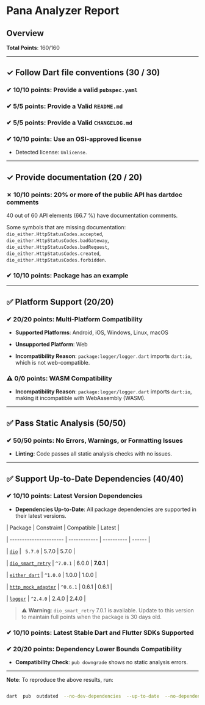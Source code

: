 
# Pana Analyzer Report

  

## Overview

  

**Total Points**: 160/160

  

---

  

## ✓ Follow Dart file conventions (30 / 30)
  
### ✔ 10/10 points: Provide a valid `pubspec.yaml`
 

### ✔ 5/5 points: Provide a Valid `README.md`

### ✔ 5/5 points: Provide a Valid `CHANGELOG.md`

### ✔ 10/10 points: Use an OSI-approved license
-  Detected license: `Unlicense`.

---

## ✓ Provide documentation (20 / 20)
 

### ✗ 10/10 points: 20% or more of the public API has dartdoc comments
40 out of 60 API elements (66.7 %) have documentation comments.

Some symbols that are missing documentation: `dio_either.HttpStatusCodes.accepted`, `dio_either.HttpStatusCodes.badGateway`, `dio_either.HttpStatusCodes.badRequest`, `dio_either.HttpStatusCodes.created`, `dio_either.HttpStatusCodes.forbidden`.
  

### ✔ 10/10 points: Package has an example

---

  

## ✅ Platform Support (20/20)

  

### ✔ 20/20 points: Multi-Platform Compatibility

-  **Supported Platforms**: Android, iOS, Windows, Linux, macOS

-  **Unsupported Platform**: Web

-  **Incompatibility Reason**: `package:logger/logger.dart` imports `dart:io`, which is not web-compatible.

  

### ⚠️ 0/0 points: WASM Compatibility

-  **Incompatibility Reason**: `package:logger/logger.dart` imports `dart:io`, making it incompatible with WebAssembly (WASM).

  

---

  

## ✅ Pass Static Analysis (50/50)

  

### ✔ 50/50 points: No Errors, Warnings, or Formatting Issues

-  **Linting**: Code passes all static analysis checks with no issues.

  

---

  

## ✅ Support Up-to-Date Dependencies (40/40)

  

### ✔ 10/10 points: Latest Version Dependencies

-  **Dependencies Up-to-Date**: All package dependencies are supported in their latest versions.

  

| Package | Constraint | Compatible | Latest |

| ---------------------- | ------------ | ---------- | ------ |

| [`dio`](https://pub.dev/packages/dio) | ` 5.7.0` | 5.7.0 | 5.7.0 |

| [`dio_smart_retry`](https://pub.dev/packages/dio_smart_retry) | `^7.0.1` | 6.0.0 | **7.0.1** |

| [`either_dart`](https://pub.dev/packages/either_dart) | `^1.0.0` | 1.0.0 | 1.0.0 |

| [`http_mock_adapter`](https://pub.dev/packages/http_mock_adapter) | `^0.6.1` | 0.6.1 | 0.6.1 |

| [`logger`](https://pub.dev/packages/logger) | `^2.4.0` | 2.4.0 | 2.4.0 |

  

> ⚠️ **Warning**: `dio_smart_retry` 7.0.1 is available. Update to this version to maintain full points when the package is 30 days old.

  

### ✔ 10/10 points: Latest Stable Dart and Flutter SDKs Supported

  

### ✔ 20/20 points: Dependency Lower Bounds Compatibility

-  **Compatibility Check**: `pub downgrade` shows no static analysis errors.

  

---

  

**Note**: To reproduce the above results, run:

```bash

dart  pub  outdated  --no-dev-dependencies  --up-to-date  --no-dependency-overrides